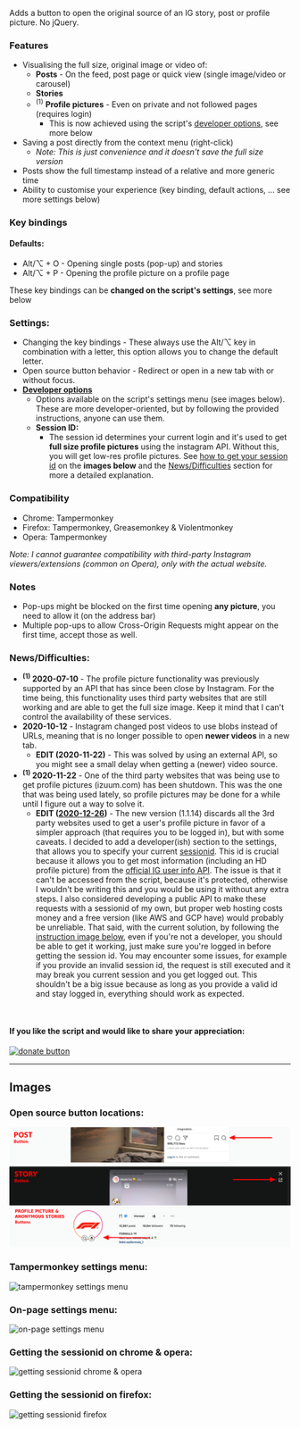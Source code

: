 Adds a button to open the original source of an IG story, post or profile picture. No jQuery.

### Features

-  Visualising the full size, original image or video of:
   -  **Posts** - On the feed, post page or quick view (single image/video or carousel)
   -  **Stories**
   -  <sup>(1)</sup> **Profile pictures** - Even on private and not followed pages (requires login)
      -  This is now achieved using the script's <u>developer options</u>, see more below
-  Saving a post directly from the context menu (right-click)
   -  _Note: This is just convenience and it doesn't save the full size version_
-  Posts show the full timestamp instead of a relative and more generic time
-  Ability to customise your experience (key binding, default actions, ... see more settings below)

### Key bindings

#### Defaults:

-  Alt/⌥ + O - Opening single posts (pop-up) and stories
-  Alt/⌥ + P - Opening the profile picture on a profile page

These key bindings can be **changed on the script's settings**, see more below

### Settings:

-  Changing the key bindings - These always use the Alt/⌥ key in combination with a letter, this option allows you to change the default letter.
-  Open source button behavior - Redirect or open in a new tab with or without focus.
-  **<u>Developer options</u>**
   -  Options available on the script's settings menu (see images below). These are more developer-oriented, but by following the provided instructions, anyone can use them.
   -  **Session ID:**
      -  The session id determines your current login and it's used to get **full size profile pictures** using the instagram API. Without this, you will get low-res profile pictures. See <u>how to get your session id</u> on the **images below** and the <u>News/Difficulties</u> section for more a detailed explanation.

### Compatibility

-  Chrome: Tampermonkey
-  Firefox: Tampermonkey, Greasemonkey & Violentmonkey
-  Opera: Tampermonkey

_Note: I cannot guarantee compatibility with third-party Instagram viewers/extensions (common on Opera), only with the actual website._

### Notes

-  Pop-ups might be blocked on the first time opening **any picture**, you need to allow it (on the address bar)
-  Multiple pop-ups to allow Cross-Origin Requests might appear on the first time, accept those as well.

### News/Difficulties:

-  **<sup>(1)</sup> 2020-07-10** - The profile picture functionality was previously supported by an API that has since been close by Instagram. For the time being, this functionality uses third party websites that are still working and are able to get the full size image. Keep it mind that I can't control the availability of these services.
-  **2020-10-12** - Instagram changed post videos to use blobs instead of URLs, meaning that is no longer possible to open **newer videos** in a new tab.
   -  **EDIT (2020-11-22)** - This was solved by using an external API, so you might see a small delay when getting a (newer) video source.
-  **<sup>(1)</sup> 2020-11-22** - One of the third party websites that was being use to get profile pictures (izuum.com) has been shutdown. This was the one that was being used lately, so profile pictures may be done for a while until I figure out a way to solve it.
   -  **EDIT ([2020-12-26](#sessionid))** - The new version (1.1.14) discards all the 3rd party websites used to get a user's profile picture in favor of a simpler approach (that requires you to be logged in), but with some caveats. I decided to add a developer(ish) section to the settings, that allows you to specify your current <u>sessionid</u>. This id is crucial because it allows you to get most information (including an HD profile picture) from the <u>official IG user info API</u>. The issue is that it can't be accessed from the script, because it's protected, otherwise I wouldn't be writing this and you would be using it without any extra steps. I also considered developing a public API to make these requests with a sessionid of my own, but proper web hosting costs money and a free version (like AWS and GCP have) would probably be unreliable. That said, with the current solution, by following the <u>instruction image below</u>, even if you're not a developer, you should be able to get it working, just make sure you're logged in before getting the session id.
      You may encounter some issues, for example if you provide an invalid session id, the request is still executed and it may break you current session and you get logged out. This shouldn't be a big issue because as long as you provide a valid id and stay logged in, everything should work as expected.

<br/>

#### If you like the script and would like to share your appreciation:

[![donate button](https://www.paypalobjects.com/en_US/i/btn/btn_donate_LG.gif "donate")](https://www.paypal.com/donate?hosted_button_id=5T87WS57LNLL4)

<hr/>

## Images

### Open source button locations:

![open source button locations](https://raw.githubusercontent.com/jomifepe/userscripts/develop/instagram-source-opener/instagram-source-opener.png "open source button locations")

### Tampermonkey settings menu:

![tampermonkey settings menu](https://raw.githubusercontent.com/jomifepe/userscripts/develop/instagram-source-opener/settings-menu-tampermonkey.png "tampermonkey settings menu")

### On-page settings menu:

![on-page settings menu](https://raw.githubusercontent.com/jomifepe/userscripts/develop/instagram-source-opener/settings-menu-page.png "on-page settings menu")

### Getting the sessionid on chrome & opera:

![getting sessionid chrome & opera](https://raw.githubusercontent.com/jomifepe/userscripts/develop/instagram-source-opener/session-id-chrome-opera.png "getting sessionid chrome & opera")

### Getting the sessionid on firefox:

![getting sessionid firefox](https://raw.githubusercontent.com/jomifepe/userscripts/develop/instagram-source-opener/session-id-firefox.png "getting sessionid firefox")
